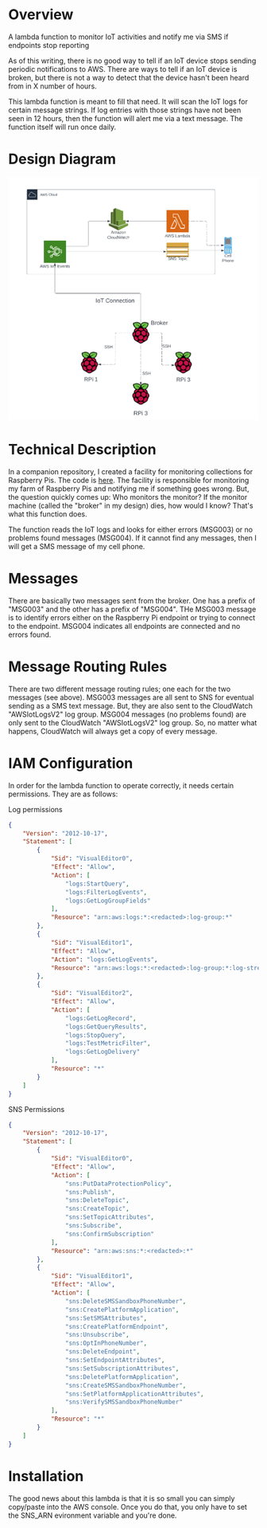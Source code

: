 # Overview
A lambda function to monitor IoT activities and notify me via SMS if endpoints stop reporting

As of this writing, there is no good way to tell if an IoT device stops sending periodic notifications to AWS. There 
are ways to tell if an IoT device is broken, but there is not a way to detect that the device hasn't been heard from
in X number of hours.  

This lambda function is meant to fill that need.  It will scan the IoT logs for certain message strings.  If log entries 
with those strings have not been seen in 12 hours, then the function will alert me via a text message. The function 
itself will run once daily.

# Design Diagram
![](.README_images/basic-design.png)

# Technical Description
In a companion repository, I created a facility for monitoring collections for Raspberry Pis.  The code is [here](https://github.com/gamename/raspberry-pi-iot-monitor). 
The facility is responsible for monitoring my farm of Raspberry Pis and notifying me if something goes wrong. But, the 
question quickly comes up: Who monitors the monitor?  If the monitor machine (called the "broker" in my design) dies,
how would I know?  That's what this function does.

The function reads the IoT logs and looks for either errors (MSG003) or no problems found messages (MSG004). If it cannot
find any messages, then I will get a SMS message of my cell phone.

# Messages 
There are basically two messages sent from the broker.  One has a prefix of "MSG003" and the other has a prefix of 
"MSG004".  THe MSG003 message is to identify errors either on the Raspberry Pi endpoint or trying to connect to the 
endpoint.  MSG004 indicates all endpoints are connected and no errors found.

# Message Routing Rules 
There are two different message routing rules; one each for the two messages (see above). MSG003 messages are all sent to SNS for eventual
sending as a SMS text message.  But, they are also sent to the CloudWatch "AWSIotLogsV2" log group. MSG004 messages (no problems found) are
only sent to the CloudWatch "AWSIotLogsV2" log group. So, no matter what happens, CloudWatch will always get a copy of every message.

# IAM Configuration
In order for the lambda function to operate correctly, it needs certain permissions.  They are as follows:

Log  permissions
```json
{
    "Version": "2012-10-17",
    "Statement": [
        {
            "Sid": "VisualEditor0",
            "Effect": "Allow",
            "Action": [
                "logs:StartQuery",
                "logs:FilterLogEvents",
                "logs:GetLogGroupFields"
            ],
            "Resource": "arn:aws:logs:*:<redacted>:log-group:*"
        },
        {
            "Sid": "VisualEditor1",
            "Effect": "Allow",
            "Action": "logs:GetLogEvents",
            "Resource": "arn:aws:logs:*:<redacted>:log-group:*:log-stream:*"
        },
        {
            "Sid": "VisualEditor2",
            "Effect": "Allow",
            "Action": [
                "logs:GetLogRecord",
                "logs:GetQueryResults",
                "logs:StopQuery",
                "logs:TestMetricFilter",
                "logs:GetLogDelivery"
            ],
            "Resource": "*"
        }
    ]
}
```

SNS Permissions
```json
{
    "Version": "2012-10-17",
    "Statement": [
        {
            "Sid": "VisualEditor0",
            "Effect": "Allow",
            "Action": [
                "sns:PutDataProtectionPolicy",
                "sns:Publish",
                "sns:DeleteTopic",
                "sns:CreateTopic",
                "sns:SetTopicAttributes",
                "sns:Subscribe",
                "sns:ConfirmSubscription"
            ],
            "Resource": "arn:aws:sns:*:<redacted>:*"
        },
        {
            "Sid": "VisualEditor1",
            "Effect": "Allow",
            "Action": [
                "sns:DeleteSMSSandboxPhoneNumber",
                "sns:CreatePlatformApplication",
                "sns:SetSMSAttributes",
                "sns:CreatePlatformEndpoint",
                "sns:Unsubscribe",
                "sns:OptInPhoneNumber",
                "sns:DeleteEndpoint",
                "sns:SetEndpointAttributes",
                "sns:SetSubscriptionAttributes",
                "sns:DeletePlatformApplication",
                "sns:CreateSMSSandboxPhoneNumber",
                "sns:SetPlatformApplicationAttributes",
                "sns:VerifySMSSandboxPhoneNumber"
            ],
            "Resource": "*"
        }
    ]
}
```

# Installation
The good news about this lambda is that it is so small you can simply copy/paste into the AWS console.  Once you do that,
you only have to set the SNS_ARN evironment variable and you're done.